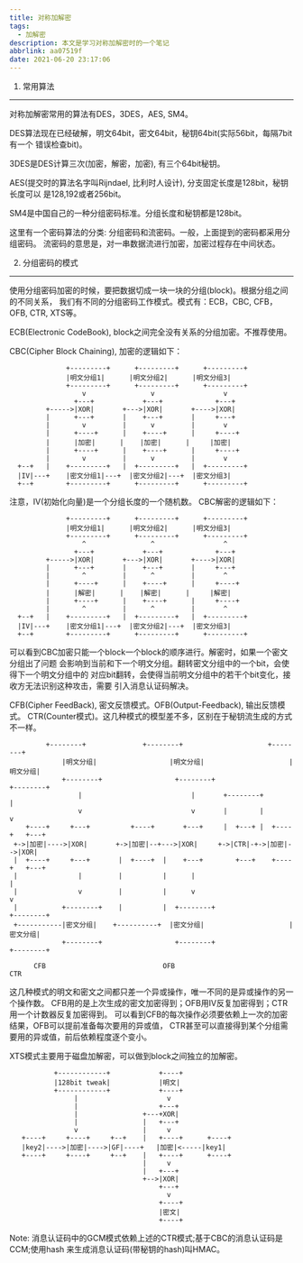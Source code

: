 ```yaml
---
title: 对称加解密
tags:
  - 加解密
description: 本文是学习对称加解密时的一个笔记
abbrlink: aa07519f
date: 2021-06-20 23:17:06
---
```


1. 常用算法
-----------

对称加解密常用的算法有DES，3DES，AES, SM4。

DES算法现在已经破解，明文64bit，密文64bit，秘钥64bit(实际56bit，每隔7bit有一个
错误检查bit)。

3DES是DES计算三次(加密，解密，加密), 有三个64bit秘钥。

AES(提交时的算法名字叫Rijndael, 比利时人设计), 分支固定长度是128bit，秘钥长度可以
是128,192或者256bit。

SM4是中国自己的一种分组密码标准。分组长度和秘钥都是128bit。

这里有一个密码算法的分类: 分组密码和流密码。一般，上面提到的密码都采用分组密码。
流密码的意思是，对一串数据流进行加密，加密过程存在中间状态。

2. 分组密码的模式
-----------------

使用分组密码加密的时候，要把数据切成一块一块的分组(block)。根据分组之间的不同关系，
我们有不同的分组密码工作模式。模式有：ECB，CBC, CFB，OFB, CTR, XTS等。

ECB(Electronic CodeBook), block之间完全没有关系的分组加密。不推荐使用。

CBC(Cipher Block Chaining), 加密的逻辑如下：
```
              +---------+      +---------+      +---------+
              |明文分组1|      |明文分组2|      |明文分组3|
              +---------+      +---------+      +---------+
                  v                v                 v
                +---+            +---+             +---+
         +----->|XOR|       +--->|XOR|       +---->|XOR|
         |      +---+       |    +---+       |     +---+
         |        v         |      v         |       v
         |      +----+      |    +----+      |     +----+
         |      |加密|      |    |加密|      |     |加密|
         |      +----+      |    +----+      |     +----+
         |        v         |      v         |       v
  +--+   |    +---------+   |  +---------+   |  +---------+
  |IV|---+    |密文分组1|---+  |密文分组2|---+  |密文分组3|
  +--+        +---------+      +---------+      +---------+
```
注意，IV(初始化向量)是一个分组长度的一个随机数。
CBC解密的逻辑如下：
```
              +---------+      +---------+      +---------+
              |明文分组1|      |明文分组2|      |明文分组3|
              +---------+      +---------+      +---------+
                  ^                ^                 ^
                +---+            +---+             +---+
         +----->|XOR|       +--->|XOR|       +---->|XOR|
         |      +---+       |    +---+       |     +---+
         |        ^         |      ^         |       ^
         |      +----+      |    +----+      |     +----+
         |      |解密|      |    |解密|      |     |解密|
         |      +----+      |    +----+      |     +----+
         |        ^         |      ^         |       ^
  +--+   |    +---------+   |  +---------+   |  +---------+
  |IV|---+    |密文分组1|---+  |密文分组2|---+  |密文分组3|
  +--+        +---------+      +---------+      +---------+
```
可以看到CBC加密只能一个block一个block的顺序进行。解密时，如果一个密文分组出了问题
会影响到当前和下一个明文分组。翻转密文分组中的一个bit，会使得下一个明文分组中的
对应bit翻转，会使得当前明文分组中的若干个bit变化，接收方无法识别这种攻击，需要
引入消息认证码解决。

CFB(Cipher FeedBack), 密文反馈模式。OFB(Output-Feedback), 输出反馈模式。
CTR(Counter模式)。这几种模式的模型差不多，区别在于秘钥流生成的方式不一样。
```
	     +--------+   	         +--------+                     +--------+
             |明文分组|                  |明文分组|                     |明文分组|
             +--------+                  +--------+                     +--------+
                 |                           |       +--------+             |     
                 v                           v       |        |             v     
    +----+     +---+          +----+       +---+     |  +---+ |  +----+   +---+   
 +->|加密|---->|XOR|       +->|加密|--+--->|XOR|     +->|CTR|-+->|加密|-->|XOR|   
 |  +----+     +---+       |  +----+  |    +---+        +---+    +----+   +---+   
 |               |         |          |      |                              |     
 |               v         |          |      v                              v     
 |           +--------+    |          |  +--------+                     +--------+
 +-----------|密文分组|    +----------+  |密文分组|                     |密文分组|
             +--------+                  +--------+                     +--------+
    
      CFB                             OFB                           CTR
```
这几种模式的明文和密文之间都只差一个异或操作，唯一不同的是异或操作的另一个操作数。
CFB用的是上次生成的密文加密得到；OFB用IV反复加密得到；CTR用一个计数器反复加密得到。
可以看到CFB的每次操作必须要依赖上一次的加密结果，OFB可以提前准备每次要用的异或值，
CTR甚至可以直接得到某个分组需要用的异或值，前后依赖程度逐个变小。

XTS模式主要用于磁盘加解密，可以做到block之间独立的加解密。
```
           +------------+            +----+
           |128bit tweak|            |明文|
           +------------+            +----+
                |                      v
                |                    +---+
                |                +---+XOR|
                |                |   +---+
                v                |     v
   +----+     +----+     +--+    |   +----+      +----+
   |key2|---->|加密|---->|GF|----+   |加密|<-----|key1|
   +----+     +----+     +--+    |   +----+      +----+
                                 |     v
                                 |   +---+
                                 +-->|XOR|
                                     +---+
                                       v
                                     +----+
                                     |密文|
                                     +----+
```

Note: 消息认证码中的GCM模式依赖上述的CTR模式;基于CBC的消息认证码是CCM;使用hash
      来生成消息认证码(带秘钥的hash)叫HMAC。
